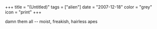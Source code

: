 +++
title = "(Untitled)"
tags =  ["alien"]
date = "2007-12-18"
color = "grey"
icon = "print"
+++

<div class=\"split\"><span class=\"lefthalf\">damn them all --</span>  <span class=\"righthalf\">moist, freakish, hairless apes</span></div>